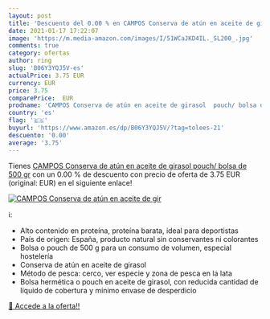 ```yaml
---
layout: post
title: 'Descuento del 0.00 % en CAMPOS Conserva de atún en aceite de gir'
date: 2021-01-17 17:22:07
image: 'https://m.media-amazon.com/images/I/51WCaJKD4IL._SL200_.jpg'
comments: true
category: ofertas
author: ring
slug: 'B06Y3YQJ5V-es'
actualPrice: 3.75 EUR
currency: EUR
price: 3.75
comparePrice:  EUR
prodname: 'CAMPOS Conserva de atún en aceite de girasol  pouch/ bolsa de 500 gr'
country: 'es'
flag: '🇪🇸'
buyurl: 'https://www.amazon.es/dp/B06Y3YQJ5V/?tag=tolees-21'
descuento: '0.00'
average: '3.75'
---
```


Tienes [CAMPOS Conserva de atún en aceite de girasol  pouch/ bolsa de 500 gr](https://www.amazon.es/dp/B06Y3YQJ5V/?tag=tolees-21) con un 0.00 % de descuento con precio de oferta de 3.75 EUR (original:  EUR) en el siguiente enlace!

[![CAMPOS Conserva de atún en aceite de gir](https://m.media-amazon.com/images/I/51WCaJKD4IL._SL200_.jpg)](https://www.amazon.es/dp/B06Y3YQJ5V/?tag=tolees-21)

ℹ️:

- Alto contenido en proteína, proteína barata, ideal para deportistas
- País de origen: España, producto natural sin conservantes ni colorantes
- Bolsa o pouch de 500 g para un consumo de volumen, especial hostelería
- Conserva de atún en aceite de girasol
- Método de pesca: cerco, ver especie y zona de pesca en la lata
- Bolsa hermética o pouch en aceite de girasol, con reducida cantidad de líquido de cobertura y mínimo envase de desperdicio

[🛒 Accede a la oferta!!](https://www.amazon.es/dp/B06Y3YQJ5V/?tag=tolees-21)
